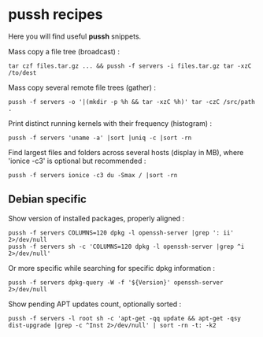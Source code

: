 pussh recipes
=============

Here you will find useful **pussh** snippets.

Mass copy a file tree (broadcast) :

    tar czf files.tar.gz ... && pussh -f servers -i files.tar.gz tar -xzC /to/dest

Mass copy several remote file trees (gather) :

    pussh -f servers -o '|(mkdir -p %h && tar -xzC %h)' tar -czC /src/path .

Print distinct running kernels with their frequency (histogram) :

    pussh -f servers 'uname -a' |sort |uniq -c |sort -rn

Find largest files and folders across several hosts (display in MB), where
'ionice -c3' is optional but recommended :

    pussh -f servers ionice -c3 du -Smax / |sort -rn


Debian specific
---------------

Show version of installed packages, properly aligned :

    pussh -f servers COLUMNS=120 dpkg -l openssh-server |grep ': ii' 2>/dev/null
    pussh -f servers sh -c 'COLUMNS=120 dpkg -l openssh-server |grep ^i 2>/dev/null'

Or more specific while searching for specific dpkg information :

    pussh -f servers dpkg-query -W -f '${Version}' openssh-server 2>/dev/null

Show pending APT updates count, optionally sorted :

    pussh -f servers -l root sh -c 'apt-get -qq update && apt-get -qsy dist-upgrade |grep -c ^Inst 2>/dev/null' | sort -rn -t: -k2

